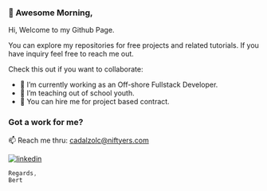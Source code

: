 ### 👋 Awesome Morning,

Hi, Welcome to my Github Page. 

You can explore my repositories for free projects and related tutorials.
If you have inquiry feel free to reach me out.

Check this out if you want to collaborate:
- 🔭 I’m currently working as an Off-shore Fullstack Developer.
- 🌱 I’m teaching out of school youth.
- 🤔 You can hire me for project based contract.

### Got a work for me?
 📫 Reach me thru: cadalzolc@niftyers.com

[<img alt="linkedin" src="https://img.shields.io/badge/linkedin-%230077B5.svg?&style=for-the-badge&logo=linkedin&logoColor=white" />](https://www.linkedin.com/in/cadalzolc/)

```javascript
Regards,
Bert
```
